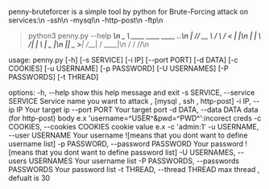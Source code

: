 penny-bruteforcer is a simple tool by python for Brute-Forcing attack on services:\n
-ssh\n
-mysql\n
-http-post\n
-ftp\n

> python3 penny.py --help
__________\n
\______   \ ____   ____   ____ ___.__.\n
 |     ___// __ \ /    \ /    <   |  |\n
 |    |   \  ___/|   |  \   |  \___  |\n
 |____|    \___  >___|  /___|  / ____|\n
               \/     \/     \/\/\n




usage: penny.py [-h] [-s SERVICE] [-i IP] [--port PORT] [-d DATA] [-c COOKIES]
                [-u USERNAME] [-p PASSWORD] [-U USERNAMES] [-P PASSWORDS]
                [-t THREAD]

options:
  -h, --help            show this help message and exit
  -s SERVICE, --service SERVICE
                        Service name you want to attack , [mysql , ssh , http-post]
  -i IP, --ip IP        Your target ip
  --port PORT           Your target port
  -d DATA, --data DATA  data (for http-post) body e.x
                        'username=^USER^&pwd=^PWD^':incorect creds
  -c COOKIES, --cookies COOKIES
                        cookie value e.x -c 'admin:1'
  -u USERNAME, --user USERNAME
                        Your username ![means that you dont want to define username list]
  -p PASSWORD, --password PASSWORD
                        Your password ![means that you dont want to define password list]
  -U USERNAMES, --users USERNAMES
                        Your username list
  -P PASSWORDS, --passwords PASSWORDS
                        Your password list
  -t THREAD, --thread THREAD
                        max thread , defualt is 30
